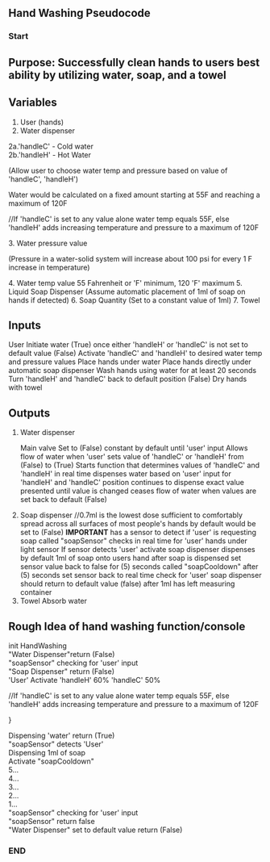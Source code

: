 ## Hand Washing Pseudocode

### Start

## Purpose: Successfully clean hands to users best ability by utilizing water, soap, and a towel

## Variables
 1. User (hands)
 2. Water dispenser 
   <p>2a.'handleC' - Cold water<br>
   2b.'handleH' - Hot Water<br> </p>
  <p>(Allow user to choose water temp and pressure based on value of 'handleC', 'handleH')</p>
  <p>Water would be calculated on a fixed amount starting at 55F and reaching a maximum of 120F <br></p>
  //If 'handleC' is set to any value alone water temp equals 55F, else 'handleH' adds increasing temperature and pressure to a maximum of 120F<br></p>
 3. Water pressure value
  <p>(Pressure in a water-solid system will increase about 100 psi for every 1 F increase in temperature)</p>
 4. Water temp value 55 Fahrenheit or 'F' minimum, 120 'F' maximum
 5. Liquid Soap Dispenser (Assume automatic placement of 1ml of soap on hands if detected)
 6. Soap Quantity (Set to a constant value of 1ml)
 7. Towel

## Inputs
  User
   Initiate water (True) once either 'handleH' or 'handleC' is not set to default value (False)
   Activate 'handleC' and 'handleH' to desired water temp and pressure values
   Place hands under water 
   Place hands directly under automatic soap dispenser
   Wash hands using water for at least 20 seconds
   Turn 'handleH' and 'handleC' back to default position (False)
   Dry hands with towel

## Outputs
1. Water dispenser
   <p>Main valve 
    Set to (False) constant by default until 'user' input
    Allows flow of water when 'user' sets value of 'handleC' or 'handleH' from (False) to (True)
    Starts function that determines values of 'handleC' and 'handleH' in real time
    dispenses water based on 'user' input for 'handleH' and 'handleC' position
    continues to dispense exact value presented until value is changed
    ceases flow of water when values are set back to default (False)</p>
2. Soap dispenser
   //0.7ml is the lowest dose sufficient to comfortably spread across all surfaces of most people's hands
   by default would be set to (False)
    **IMPORTANT** has a sensor to detect if 'user' is requesting soap called "soapSensor"
   checks in real time for 'user' hands under light sensor
   If sensor detects 'user' activate soap dispenser
   dispenses by default 1ml of soap onto users hand
   after soap is dispensed set sensor value back to false for (5) seconds called "soapCooldown"
   after (5) seconds set sensor back to real time check for 'user'
   soap dispenser should return to default value (false) after 1ml has left measuring container
3. Towel
   Absorb water

## Rough Idea of hand washing function/console
<p>init HandWashing <br>
"Water Dispenser"return (False) <br>
"soapSensor" checking for 'user' input <br>
"Soap Dispenser" return (False) <br>
'User' Activate 'handleH' 60% 'handleC' 50%  <br></p>
  <p>//If 'handleC' is set to any value alone water temp equals 55F, else 'handleH' adds increasing temperature and pressure to a maximum of 120F</p>
}
<p>Dispensing 'water' return (True) <br>
"soapSensor" detects 'User' <br>
Dispensing 1ml of soap <br>
Activate "soapCooldown" <br>
5... <br>
4... <br>
3... <br>
2... <br>
1... <br>
"soapSensor" checking for 'user' input <br>
"soapSensor" return false <br>
"Water Dispenser" set to default value return (False)</p>


### END







    



